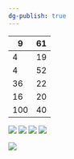 ```yaml
---
dg-publish: true
---
```


| 9   | 61  |
| --- | --- |
| 4   | 19  |
| 4   | 52  |
| 36  | 22  |
| 16  | 20  |
| 100 | 40  |

![](https://i.imgur.com/CNm9jO0.png)
![](https://i.imgur.com/kynuosN.png)
![](https://i.imgur.com/vhjZO7C.png)
![](https://i.imgur.com/RYtKzPd.png)

![](https://i.imgur.com/wcOb7zV.png)